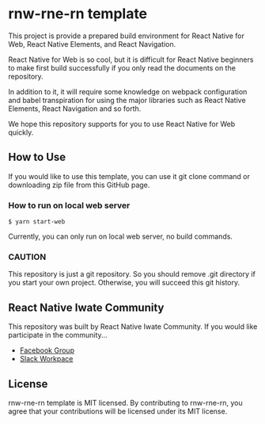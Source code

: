 # rnw-rne-rn template

This project is provide a prepared build environment for React Native for Web, React Native Elements, and React Navigation.

React Native for Web is so cool, but it is difficult for React Native beginners to make first build successfully if you only read the documents on the repository.

In addition to it, it will require some knowledge on webpack configuration and babel transpiration for using the major libraries such as React Native Elements, React Navigation and so forth.

We hope this repository supports for you to use React Native for Web quickly.

## How to Use

If you would like to use this template, you can use it git clone command or downloading zip file from this GitHub page.

### How to run on local web server

```
$ yarn start-web
```

Currently, you can only run on local web server, no build commands.


### CAUTION

This repository is just a git repository. So you should remove .git directory if you start your own project. Otherwise, you will succeed this git history. 

## React Native Iwate Community

This repository was built by React Native Iwate Community.
If you would like participate in the community...

- [Facebook Group](https://www.facebook.com/groups/react.native.iwate/)
- [Slack Workpace](https://join.slack.com/t/r-nic/shared_invite/enQtMzIzNjU4ODE1Mjg2LWZiYTJkOWQ3MjNiNDNhNzNmNGUyNDdiYjk4YWNmZmQzMGI2NzllN2M1ZTMzZmJiNDAxNjIzMjgxYWI2MjE0NDY)


## License
rnw-rne-rn template is MIT licensed. By contributing to rnw-rne-rn, you agree that your contributions will be licensed under its MIT license.
